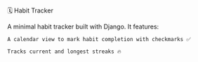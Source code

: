 🗓️ Habit Tracker

A minimal habit tracker built with Django. It features:

    A calendar view to mark habit completion with checkmarks ✅

    Tracks current and longest streaks 🔥
